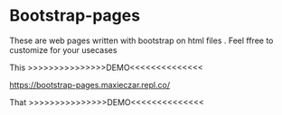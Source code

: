 # Bootstrap-pages
These are web pages written with bootstrap on html files . Feel ffree to customize for your usecases

This >>>>>>>>>>>>>>>DEMO<<<<<<<<<<<<<<

https://bootstrap-pages.maxieczar.repl.co/

That >>>>>>>>>>>>>>>DEMO<<<<<<<<<<<<<<

